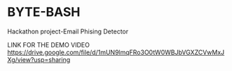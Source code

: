 # BYTE-BASH
Hackathon project-Email Phising Detector



LINK FOR THE DEMO VIDEO
https://drive.google.com/file/d/1mUN9lmqFRo3O0tW0WBJbVGXZCVwMxJXg/view?usp=sharing

